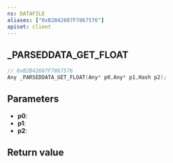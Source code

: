 ```yaml
---
ns: DATAFILE
aliases: ["0xB2B42607F7867576"]
apiset: client
---
```

## _PARSEDDATA_GET_FLOAT

```c
// 0xB2B42607F7867576
Any _PARSEDDATA_GET_FLOAT(Any* p0,Any* p1,Hash p2);
```


## Parameters
* **p0**:
* **p1**:
* **p2**:

## Return value